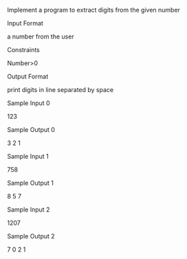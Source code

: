 Implement a program to extract digits from the given number

Input Format

a number from the user

Constraints

Number>0

Output Format

print digits in line separated by space

Sample Input 0

123

Sample Output 0

3 2 1

Sample Input 1

758

Sample Output 1

8 5 7

Sample Input 2

1207

Sample Output 2

7 0 2 1

